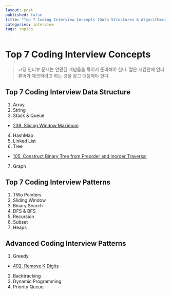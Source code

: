 ```yaml
---
layout: post
published: false
title: "Top 7 Coding Interview Concepts (Data Structures & Algorithms) - Intermedium"
categories: interview
tags: topics 
---
```


# Top 7 Coding Interview Concepts
> 코딩 인터뷰 문제는 연관된 개념들을 묶어서 준비해야 한다.
> 짧은 시간안에 인터뷰어가 체크하려고 하는 것을 알고 대응해야 한다.

## Top 7 Coding Interview Data Structure

1. Array
2. String
3. Stack & Queue
- [239. Sliding Window Maximum](/interview/2023/05/21/sliding-window-maximum/)
4. HashMap
5. Linked List
6. Tree
- [105. Construct Binary Tree from Preorder and Inorder Traversal](/interview/2023/05/21/construct-binary-tree-from-preorder-and-inorder-traversal/)
7. Graph

## Top 7 Coding Interview Patterns

1. TWo Pointers
2. Sliding Window
3. Binary Search
4. DFS & BFS
5. Recursion
6. Subset
7. Heaps

## Advanced Coding Interview Patterns
1. Greedy
- [402. Remove K Digits](/interview/2023/05/21/remove-k-digits/)
2. Backtracking
3. Dynamic Programming
4. Priority Queue